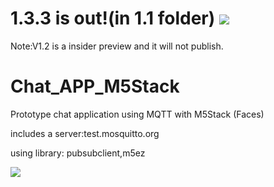 # 1.3.3 is out!(in 1.1 folder)  ![](https://img.shields.io/badge/latest%20version%20v.-1.3.3-green?style=flat-square&logo=appveyor)
Note:V1.2 is a insider preview and it will not publish.
# Chat_APP_M5Stack

Prototype chat application using MQTT with M5Stack (Faces)

includes a server:test.mosquitto.org

using library: pubsubclient,m5ez

![](https://img.shields.io/github/issues/sysdl132/Chat_APP_M5Stack)

